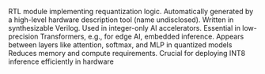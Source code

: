
RTL module implementing requantization logic.
Automatically generated by a high-level hardware description tool (name undisclosed).
Written in synthesizable Verilog.
Used in integer-only AI accelerators.
Essential in low-precision Transformers, e.g., for edge AI, embedded inference.
Appears between layers like attention, softmax, and MLP in quantized models
Reduces memory and compute requirements.
Crucial for deploying INT8 inference efficiently in hardware

